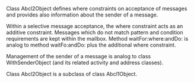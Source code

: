Class Abcl2Object defines where constraints on acceptance of messages and provides also information about the sender of a message.

Within a selective message acceptance, the where constraint acts as an additive constraint. Messages which do not match pattern and condition requirements are kept within the mailbox.
Method waitFor:where:andDo: is analog to method waitFo:andDo: plus the additional where constraint.

Management of the sender of a message is analog to class WithSenderObject (and its related activity and address classes).

Class Abcl2Object is a subclass of class Abcl1Object.